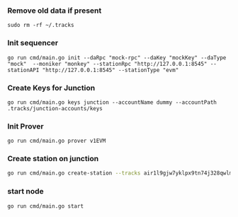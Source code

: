 
### Remove old data if present
```shell
sudo rm -rf ~/.tracks
```

### Init sequencer
```shell
go run cmd/main.go init --daRpc "mock-rpc" --daKey "mockKey" --daType "mock"  --moniker "monkey" --stationRpc "http://127.0.0.1:8545" --stationAPI "http://127.0.0.1:8545" --stationType "evm"
```

### Create Keys for Junction
```shell
go run cmd/main.go keys junction --accountName dummy --accountPath .tracks/junction-accounts/keys
```


### Init Prover
```shell
go run cmd/main.go prover v1EVM
```
### Create station on junction
```sh
go run cmd/main.go create-station --tracks air1l9gjw7yklpx9tn74j328qwlmf7377rhle9hryc --accountName dummy --accountPath .tracks/junction-accounts/keys --jsonRPC "https://junction-testnet-rpc.synergynodes.com/" --info "EVM Track"  --bootstrapNode "/ip4/192.168.1.24/tcp/2300/p2p/12D3KooWFoN66sCWotff1biUcnBE2vRTmYJRHJqZy27x1EpBB6AM"
```

### start node
```shell
go run cmd/main.go start
```